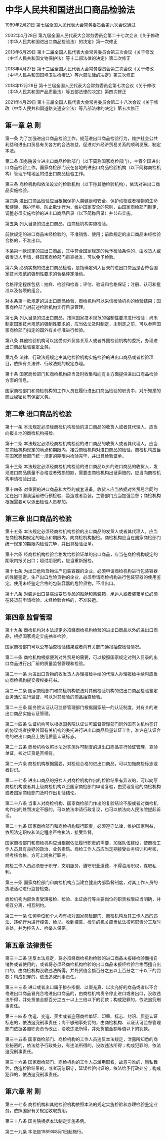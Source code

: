 # 中华人民共和国进出口商品检验法

1989年2月21日 第七届全国人民代表大会常务委员会第六次会议通过

2002年4月28日 第九届全国人民代表大会常务委员会第二十七次会议《关于修改〈中华人民共和国进出口商品检验法〉的决定》第一次修正

2013年6月29日 第十二届全国人民代表大会常务委员会第三次会议《关于修改〈中华人民共和国文物保护法〉等十二部法律的决定》第二次修正

2018年4月27日 第十三届全国人民代表大会常务委员会第二次会议《关于修改〈中华人民共和国国境卫生检疫法〉等六部法律的决定》第三次修正

2018年12月29日 第十三届全国人民代表大会常务委员会第七次会议《关于修改〈中华人民共和国产品质量法〉等五部法律的决定》第四次修正

2021年4月29日 第十三届全国人民代表大会常务委员会第二十八次会议《关于修改〈中华人民共和国道路交通安全法〉等八部法律的决定》第五次修正

<!-- INFO END -->

## 第一章 总 则

第一条 为了加强进出口商品检验工作，规范进出口商品检验行为，维护社会公共利益和进出口贸易有关各方的合法权益，促进对外经济贸易关系的顺利发展，制定本法。

第二条 国务院设立进出口商品检验部门（以下简称国家商检部门），主管全国进出口商品检验工作。国家商检部门设在各地的进出口商品检验机构（以下简称商检机构）管理所辖地区的进出口商品检验工作。

第三条 商检机构和依法设立的检验机构（以下称其他检验机构），依法对进出口商品实施检验。

第四条 进出口商品检验应当根据保护人类健康和安全、保护动物或者植物的生命和健康、保护环境、防止欺诈行为、维护国家安全的原则，由国家商检部门制定、调整必须实施检验的进出口商品目录（以下简称目录）并公布实施。

第五条 列入目录的进出口商品，由商检机构实施检验。

前款规定的进口商品未经检验的，不准销售、使用；前款规定的出口商品未经检验合格的，不准出口。

本条第一款规定的进出口商品，其中符合国家规定的免予检验条件的，由收货人或者发货人申请，经国家商检部门审查批准，可以免予检验。

第六条 必须实施的进出口商品检验，是指确定列入目录的进出口商品是否符合国家技术规范的强制性要求的合格评定活动。

合格评定程序包括：抽样、检验和检查；评估、验证和合格保证；注册、认可和批准以及各项的组合。

对本条第一款规定的进出口商品检验，商检机构可以采信检验机构的检验结果；国家商检部门对前述检验机构实行目录管理。

第七条 列入目录的进出口商品，按照国家技术规范的强制性要求进行检验；尚未制定国家技术规范的强制性要求的，应当依法及时制定，未制定之前，可以参照国家商检部门指定的国外有关标准进行检验。

第八条 其他检验机构可以接受对外贸易关系人或者外国检验机构的委托，办理进出口商品检验鉴定业务。

第九条 法律、行政法规规定由其他检验机构实施检验的进出口商品或者检验项目，依照有关法律、行政法规的规定办理。

第十条 国家商检部门和商检机构应当及时收集和向有关方面提供进出口商品检验方面的信息。

国家商检部门和商检机构的工作人员在履行进出口商品检验的职责中，对所知悉的商业秘密负有保密义务。

## 第二章 进口商品的检验

第十一条 本法规定必须经商检机构检验的进口商品的收货人或者其代理人，应当向报关地的商检机构报检。

第十二条 本法规定必须经商检机构检验的进口商品的收货人或者其代理人，应当在商检机构规定的地点和期限内，接受商检机构对进口商品的检验。商检机构应当在国家商检部门统一规定的期限内检验完毕，并出具检验证单。

第十三条 本法规定必须经商检机构检验的进口商品以外的进口商品的收货人，发现进口商品质量不合格或者残损短缺，需要由商检机构出证索赔的，应当向商检机构申请检验出证。

第十四条 对重要的进口商品和大型的成套设备，收货人应当依据对外贸易合同约定在出口国装运前进行预检验、监造或者监装，主管部门应当加强监督；商检机构根据需要可以派出检验人员参加。

## 第三章 出口商品的检验

第十五条 本法规定必须经商检机构检验的出口商品的发货人或者其代理人，应当在商检机构规定的地点和期限内，向商检机构报检。商检机构应当在国家商检部门统一规定的期限内检验完毕，并出具检验证单。

第十六条 经商检机构检验合格发给检验证单的出口商品，应当在商检机构规定的期限内报关出口；超过期限的，应当重新报检。

第十七条 为出口危险货物生产包装容器的企业，必须申请商检机构进行包装容器的性能鉴定。生产出口危险货物的企业，必须申请商检机构进行包装容器的使用鉴定。使用未经鉴定合格的包装容器的危险货物，不准出口。

第十八条 对装运出口易腐烂变质食品的船舱和集装箱，承运人或者装箱单位必须在装货前申请检验。未经检验合格的，不准装运。

## 第四章 监督管理

第十九条 商检机构对本法规定必须经商检机构检验的进出口商品以外的进出口商品，根据国家规定实施抽查检验。

国家商检部门可以公布抽查检验结果或者向有关部门通报抽查检验情况。

第二十条 商检机构根据便利对外贸易的需要，可以按照国家规定对列入目录的出口商品进行出厂前的质量监督管理和检验。

第二十一条 为进出口货物的收发货人办理报检手续的代理人办理报检手续时应当向商检机构提交授权委托书。

第二十二条 国家商检部门和商检机构依法对其他检验机构的进出口商品检验鉴定业务活动进行监督，可以对其检验的商品抽查检验。

第二十三条 国务院认证认可监督管理部门根据国家统一的认证制度，对有关的进出口商品实施认证管理。

第二十四条 认证机构可以根据国务院认证认可监督管理部门同外国有关机构签订的协议或者接受外国有关机构的委托进行进出口商品质量认证工作，准许在认证合格的进出口商品上使用质量认证标志。

第二十五条 商检机构依照本法对实施许可制度的进出口商品实行验证管理，查验单证，核对证货是否相符。

第二十六条 商检机构根据需要，对检验合格的进出口商品，可以加施商检标志或者封识。

第二十七条 进出口商品的报检人对商检机构作出的检验结果有异议的，可以向原商检机构或者其上级商检机构以至国家商检部门申请复验，由受理复验的商检机构或者国家商检部门及时作出复验结论。

第二十八条 当事人对商检机构、国家商检部门作出的复验结论不服或者对商检机构作出的处罚决定不服的，可以依法申请行政复议，也可以依法向人民法院提起诉讼。

第二十九条 国家商检部门和商检机构履行职责，必须遵守法律，维护国家利益，依照法定职权和法定程序严格执法，接受监督。

国家商检部门和商检机构应当根据依法履行职责的需要，加强队伍建设，使商检工作人员具有良好的政治、业务素质。商检工作人员应当定期接受业务培训和考核，经考核合格，方可上岗执行职务。

商检工作人员必须忠于职守，文明服务，遵守职业道德，不得滥用职权，谋取私利。

第三十条 国家商检部门和商检机构应当建立健全内部监督制度，对其工作人员的执法活动进行监督检查。

商检机构内部负责受理报检、检验、出证放行等主要岗位的职责权限应当明确，并相互分离、相互制约。

第三十一条 任何单位和个人均有权对国家商检部门、商检机构及其工作人员的违法、违纪行为进行控告、检举。收到控告、检举的机关应当依法按照职责分工及时查处，并为控告人、检举人保密。

## 第五章 法律责任

第三十二条 违反本法规定，将必须经商检机构检验的进口商品未报经检验而擅自销售或者使用的，或者将必须经商检机构检验的出口商品未报经检验合格而擅自出口的，由商检机构没收违法所得，并处货值金额百分之五以上百分之二十以下的罚款；构成犯罪的，依法追究刑事责任。

第三十三条 进口或者出口属于掺杂掺假、以假充真、以次充好的商品或者以不合格进出口商品冒充合格进出口商品的，由商检机构责令停止进口或者出口，没收违法所得，并处货值金额百分之五十以上三倍以下的罚款；构成犯罪的，依法追究刑事责任。

第三十四条 伪造、变造、买卖或者盗窃商检单证、印章、标志、封识、质量认证标志的，依法追究刑事责任；尚不够刑事处罚的，由商检机构、认证认可监督管理部门依据各自职责责令改正，没收违法所得，并处货值金额等值以下的罚款。

第三十五条 国家商检部门、商检机构的工作人员违反本法规定，泄露所知悉的商业秘密的，依法给予行政处分，有违法所得的，没收违法所得；构成犯罪的，依法追究刑事责任。

第三十六条 国家商检部门、商检机构的工作人员滥用职权，故意刁难的，徇私舞弊，伪造检验结果的，或者玩忽职守，延误检验出证的，依法给予行政处分；构成犯罪的，依法追究刑事责任。

## 第六章 附 则

第三十七条 商检机构和其他检验机构依照本法的规定实施检验和办理检验鉴定业务，依照国家有关规定收取费用。

第三十八条 国务院根据本法制定实施条例。

第三十九条 本法自1989年8月1日起施行。